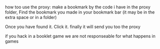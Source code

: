 how too use the proxy: make a bookmark by the code i have in the proxy folder, 
Find the bookmark you made in your bookmark bar (it may be in the extra space or in a folder)

Once you have found it. Click it.
finally it will send you too the proxy

if you hack in a booklet game we are not responseable for what happens in games
